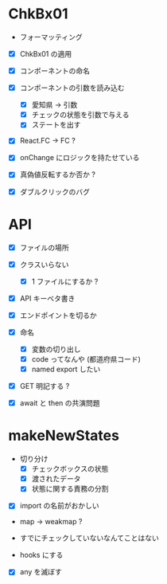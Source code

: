 # ChkBx01

- フォーマッティング

- [x] ChkBx01 の適用
- [x] コンポーネントの命名
- [x] コンポーネントの引数を読み込む
  - [x] 愛知県 -> 引数
  - [x] チェックの状態を引数で与える
  - [x] ステートを出す
- [x] React.FC -> FC ?
- [x] onChange にロジックを持たせている

- [x] 真偽値反転するか否か ?

- [x] ダブルクリックのバグ

# API

- [x] ファイルの場所
- [x] クラスいらない
  - [x] 1 ファイルにするか ?
- [x] API キーベタ書き
- [x] エンドポイントを切るか
- [x] 命名

  - [x] 変数の切り出し
  - [x] code ってなんや (都道府県コード)
  - [x] named export したい

- [x] GET 明記する ?

- [x] await と then の共演問題

# makeNewStates

- 切り分け
  - [x] チェックボックスの状態
  - [x] 渡されたデータ
  - [x] 状態に関する責務の分割
- [x] import の名前がおかしい
- map -> weakmap ?

- すでにチェックしていないなんてことはない

- hooks にする

- [x] any を滅ぼす
